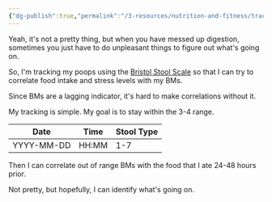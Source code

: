 ```yaml
---
{"dg-publish":true,"permalink":"/3-resources/nutrition-and-fitness/tracking-your-poop/","tags":["🌱_Active","biofeedback","🏆_Fitness","☢️_Atomic"],"updated":"2025-10-19T09:06:17.725-07:00"}
---
```



Yeah, it's not a pretty thing, but when you have messed up digestion, sometimes you just have to do unpleasant things to figure out what's going on.

So, I'm tracking my poops using the [Bristol Stool Scale](https://www.webmd.com/digestive-disorders/poop-chart-bristol-stool-scale) so that I can try to correlate food intake and stress levels with my BMs.

Since BMs are a lagging indicator, it's hard to make correlations without it.

My tracking is simple. My goal is to stay within the 3-4 range.

| Date       | Time  | Stool Type |
| ---------- | ----- | ---------- |
| YYYY-MM-DD | HH:MM | 1-7        |
Then I can correlate out of range BMs with the food that I ate 24-48 hours prior.

Not pretty, but hopefully, I can identify what's going on.